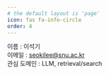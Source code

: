 ```yaml
---
# the default layout is 'page'
icon: fas fa-info-circle
order: 4
---
```


이름 : 이석기  
이메일 : seokilee@snu.ac.kr  
관심 도메인 : LLM, retrieval/search
